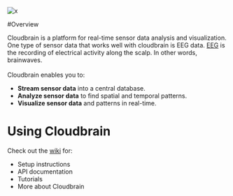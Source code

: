 ![x](https://raw.githubusercontent.com/marionleborgne/cloudbrain/master/docs/images/cb-logo-low-res.png)

#Overview

Cloudbrain is a platform for real-time sensor data analysis and visualization. 
<br>
One type of sensor data that works well with cloudbrain is EEG data. [EEG](http://en.wikipedia.org/wiki/Electroencephalography) is the recording of electrical activity along the scalp. In other words, brainwaves.
<br>
<br>
Cloudbrain enables you to:
- **Stream sensor data** into a central database.
- **Analyze sensor data** to find spatial and temporal patterns.
- **Visualize sensor data** and patterns in real-time.

# Using Cloudbrain
Check out the [wiki](https://github.com/marionleborgne/cloudbrain/wiki) for:
* Setup instructions
* API documentation
* Tutorials
* More about Cloudbrain
